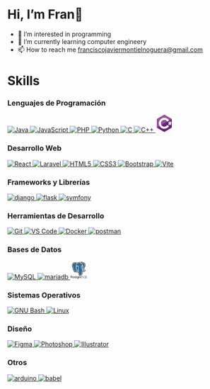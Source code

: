 <h1>Hi, I’m Fran👋</h1>

- 👀 I’m interested in programming
- 🌱 I’m currently learning computer engineery
- 📫 How to reach me franciscojaviermontielnoguera@gmail.com
  
<h1>Skills</h1>

<h3>Lenguajes de Programación</h3>
<p align="left" dir="auto">
    <a href="https://www.oracle.com/java/" rel="nofollow" >
        <img src="https://raw.githubusercontent.com/danielcranney/readme-generator/main/public/icons/skills/java-colored.svg" width="36" height="36" alt="Java" style="max-width: 100%;">
    </a>
    <a href="https://developer.mozilla.org/en-US/docs/Web/JavaScript" rel="nofollow" >
        <img src="https://raw.githubusercontent.com/danielcranney/readme-generator/main/public/icons/skills/javascript-colored.svg" width="36" height="36" alt="JavaScript" style="max-width: 100%;">
    </a>
    <a href="https://www.php.net/" rel="nofollow" >
        <img src="https://raw.githubusercontent.com/danielcranney/readme-generator/main/public/icons/skills/php-colored.svg" width="36" height="36" alt="PHP" style="max-width: 100%;">
    </a>
    <a href="https://www.python.org/" rel="nofollow" >
        <img src="https://raw.githubusercontent.com/danielcranney/readme-generator/main/public/icons/skills/python-colored.svg" width="36" height="36" alt="Python" style="max-width: 100%;">
    </a>
    <a href="https://docs.microsoft.com/en-us/cpp/?view=msvc-170" target="_blank" rel="noreferrer" >
        <img src="https://raw.githubusercontent.com/danielcranney/readme-generator/main/public/icons/skills/c-colored.svg" width="36" height="36" alt="C" />
    </a>
    <a href="https://docs.microsoft.com/en-us/cpp/?view=msvc-170" target="_blank" rel="noreferrer" >
        <img src="https://raw.githubusercontent.com/danielcranney/readme-generator/main/public/icons/skills/cplusplus-colored.svg" width="36" height="36" alt="C++" />
    </a>
    <a href="https://www.w3schools.com/cs/" target="_blank" rel="noreferrer" >
        <img src="https://raw.githubusercontent.com/devicons/devicon/master/icons/csharp/csharp-original.svg" alt="csharp" width="40" height="40"/>
    </a>
</p>

<h3>Desarrollo Web</h3>
<p align="left" dir="auto">
    <a href="https://reactjs.org/" rel="nofollow" >
        <img src="https://raw.githubusercontent.com/danielcranney/readme-generator/main/public/icons/skills/react-colored.svg" width="36" height="36" alt="React" style="max-width: 100%;">
    </a>
    <a href="https://laravel.com/" rel="nofollow" >
        <img src="https://raw.githubusercontent.com/danielcranney/readme-generator/main/public/icons/skills/laravel-colored.svg" width="36" height="36" alt="Laravel" style="max-width: 100%;">
    </a>
    <a href="https://developer.mozilla.org/en-US/docs/Glossary/HTML5" rel="nofollow" >
        <img src="https://raw.githubusercontent.com/danielcranney/readme-generator/main/public/icons/skills/html5-colored.svg" width="36" height="36" alt="HTML5" style="max-width: 100%;">
    </a>
    <a href="https://www.w3.org/TR/CSS/#css" rel="nofollow" >
        <img src="https://raw.githubusercontent.com/danielcranney/readme-generator/main/public/icons/skills/css3-colored.svg" width="36" height="36" alt="CSS3" style="max-width: 100%;">
    </a>
    <a href="https://getbootstrap.com/" rel="nofollow" >
        <img src="https://raw.githubusercontent.com/danielcranney/readme-generator/main/public/icons/skills/bootstrap-colored.svg" width="36" height="36" alt="Bootstrap" style="max-width: 100%;">
    </a>
    <a href="https://vitejs.dev/" rel="nofollow" >
        <img src="https://raw.githubusercontent.com/danielcranney/readme-generator/main/public/icons/skills/vite-colored.svg" width="36" height="36" alt="Vite" style="max-width: 100%;">
    </a>
</p>

<h3>Frameworks y Librerías</h3>
<p align="left" dir="auto">
    <a href="https://www.djangoproject.com/" target="_blank" rel="noreferrer" >
        <img src="https://cdn.worldvectorlogo.com/logos/django.svg" alt="django" width="40" height="40"/>
    </a>
    <a href="https://flask.palletsprojects.com/" target="_blank" rel="noreferrer" >
        <img src="https://www.vectorlogo.zone/logos/pocoo_flask/pocoo_flask-icon.svg" alt="flask" width="40" height="40"/>
    </a>
    <a href="https://symfony.com" target="_blank" rel="noreferrer" >
        <img src="https://symfony.com/logos/symfony_black_03.svg" alt="symfony" width="40" height="40"/> 
    </a>
</p>

<h3>Herramientas de Desarrollo</h3>
<p align="left" dir="auto">
    <a href="https://git-scm.com/" rel="nofollow" >
        <img src="https://raw.githubusercontent.com/danielcranney/readme-generator/main/public/icons/skills/git-colored.svg" width="36" height="36" alt="Git" style="max-width: 100%;">
    </a>
    <a href="https://www.visualstudiocode.com" rel="nofollow" >
        <img src="https://raw.githubusercontent.com/danielcranney/readme-generator/main/public/icons/skills/visualstudiocode.svg" width="36" height="36" alt="VS Code" style="max-width: 100%;">
    </a>
    <a href="https://www.docker.com/" rel="nofollow" >
        <img src="https://raw.githubusercontent.com/danielcranney/readme-generator/main/public/icons/skills/docker-colored.svg" width="36" height="36" alt="Docker" style="max-width: 100%;">
    </a>
    <a href="https://postman.com" target="_blank" rel="noreferrer" >
        <img src="https://www.vectorlogo.zone/logos/getpostman/getpostman-icon.svg" alt="postman" width="40" height="40"/>
    </a>
</p>

<h3>Bases de Datos</h3>
<p align="left" dir="auto">
    <a href="https://www.mysql.com/" rel="nofollow" >
        <img src="https://raw.githubusercontent.com/danielcranney/readme-generator/main/public/icons/skills/mysql-colored.svg" width="36" height="36" alt="MySQL" style="max-width: 100%;">
    </a>
    <a href="https://mariadb.org/" target="_blank" rel="noreferrer" >
        <img src="https://www.vectorlogo.zone/logos/mariadb/mariadb-icon.svg" alt="mariadb" width="40" height="40"/>
    </a>
    <a href="https://www.postgresql.org" target="_blank" rel="noreferrer" >
        <img src="https://raw.githubusercontent.com/devicons/devicon/master/icons/postgresql/postgresql-original-wordmark.svg" alt="postgresql" width="40" height="40"/>
    </a>
</p>

<h3>Sistemas Operativos</h3>
<p align="left" dir="auto">
    <a href="https://www.gnu.org/software/bash/" rel="nofollow" >
        <img src="https://raw.githubusercontent.com/danielcranney/readme-generator/main/public/icons/skills/gnubash.svg" width="36" height="36" alt="GNU Bash" style="max-width: 100%;">
    </a>
    <a href="https://www.linux.org" rel="nofollow" >
        <img src="https://raw.githubusercontent.com/danielcranney/readme-generator/main/public/icons/skills/linux-colored.svg" width="36" height="36" alt="Linux" style="max-width: 100%;">
    </a>
</p>

<h3>Diseño</h3>
<p align="left" dir="auto">
    <a href="https://www.figma.com/" rel="nofollow" >
        <img src="https://raw.githubusercontent.com/danielcranney/readme-generator/main/public/icons/skills/figma-colored.svg" width="36" height="36" alt="Figma" style="max-width: 100%;">
    </a>
    <a href="https://www.adobe.com/uk/products/photoshop.html" rel="nofollow" >
        <img src="https://raw.githubusercontent.com/danielcranney/readme-generator/main/public/icons/skills/photoshop-colored.svg" width="36" height="36" alt="Photoshop" style="max-width: 100%;">
    </a>
    <a href="/danielcranney/danielcranney/blob/main/adobe.com/uk/products/illustrator.html" >
        <img src="https://raw.githubusercontent.com/danielcranney/readme-generator/main/public/icons/skills/illustrator-colored.svg" width="36" height="36" alt="Illustrator" style="max-width: 100%;">
    </a>
</p>

<h3>Otros</h3>
<p align="left" dir="auto">
    <a href="https://www.arduino.cc/" target="_blank" rel="noreferrer" > 
        <img src="https://cdn.worldvectorlogo.com/logos/arduino-1.svg" alt="arduino" width="40" height="40"/> 
    </a>
    <a href="https://babeljs.io/" target="_blank" rel="noreferrer" > 
        <img src="https://www.vectorlogo.zone/logos/babeljs/babeljs-icon.svg" alt="babel" width="40" height="40"/> 
    </a>
</p>


<!---
Fcojavier9/Fcojavier9 is a ✨ special ✨ repository because its `README.md` (this file) appears on your GitHub profile.
You can click the Preview link to take a look at your changes.
--->
